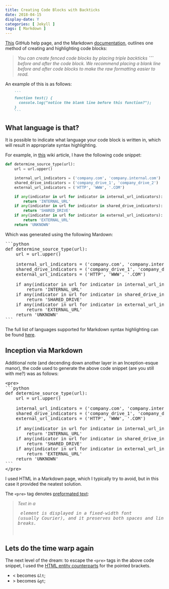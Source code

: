 ```yaml
---
title: Creating Code Blocks with Backticks
date: 2018-04-15
display-date: Y
categories: [ Jekyll ]
tags: [ Markdown ]
---
```


[This](https://help.github.com/articles/creating-and-highlighting-code-blocks/) GitHub help page, and the Markdown [documentation](https://daringfireball.net/projects/markdown/syntax#precode), outlines one method of creating and highlighting code blocks:

>_You can create fenced code blocks by placing triple backticks **```** before and after the code block. We recommend placing a blank line before and after code blocks to make the raw formatting easier to read._

An example of this is as follows:

```markdown
    ```
    function test() {
      console.log("notice the blank line before this function?");
    }
    ```
```

## What language is that?

It is possible to indicate what language your code block is written in, which will result in appropriate syntax highlighting.

For example, in [this](https://thatscotdatasci.com/wiki/python/pandas/neat-tricks/lambda-functions-on-data-frames) wiki article, I have the following code snippet:

```python
def determine_source_type(url):
    url = url.upper()

    internal_url_indicators = ('company.com', 'company.internal.com')
    shared_drive_indicators = ('company_drive_1', 'company_drive_2')
    external_url_indicators = ('HTTP', 'WWW', '.COM')

    if any(indicator in url for indicator in internal_url_indicators):
        return 'INTERNAL_URL'
    if any(indicator in url for indicator in shared_drive_indicators):
        return 'SHARED_DRIVE'
    if any(indicator in url for indicator in external_url_indicators):
        return 'EXTERNAL_URL'
    return 'UNKNOWN'
```

Which was generated using the following Mardown:

<pre>
```python
def determine_source_type(url):
    url = url.upper()

    internal_url_indicators = ('company.com', 'company.internal.com')
    shared_drive_indicators = ('company_drive_1', 'company_drive_2')
    external_url_indicators = ('HTTP', 'WWW', '.COM')

    if any(indicator in url for indicator in internal_url_indicators):
        return 'INTERNAL_URL'
    if any(indicator in url for indicator in shared_drive_indicators):
        return 'SHARED_DRIVE'
    if any(indicator in url for indicator in external_url_indicators):
        return 'EXTERNAL_URL'
    return 'UNKNOWN'
```
</pre>

The full list of languages supported for Markdown syntax highlighting can be found [here](https://github.com/github/linguist/blob/master/lib/linguist/languages.yml).

## Inception via Markdown

Additional note (and decending down another layer in an Inception-esque manor), the code used to generate the above code snippet (are you still with me?) was as follows:

<pre>
&lt;pre&gt;
```python
def determine_source_type(url):
    url = url.upper()

    internal_url_indicators = ('company.com', 'company.internal.com')
    shared_drive_indicators = ('company_drive_1', 'company_drive_2')
    external_url_indicators = ('HTTP', 'WWW', '.COM')

    if any(indicator in url for indicator in internal_url_indicators):
        return 'INTERNAL_URL'
    if any(indicator in url for indicator in shared_drive_indicators):
        return 'SHARED_DRIVE'
    if any(indicator in url for indicator in external_url_indicators):
        return 'EXTERNAL_URL'
    return 'UNKNOWN'
```
&lt;/pre&gt;
</pre>

I used HTML in a Markdown page, which I typically try to avoid, but in this case it provided the neatest solution.

The `<pre>` tag denotes [preformated text](https://www.w3schools.com/tags/tag_pre.asp):

>_Text in a <pre> element is displayed in a fixed-width font (usually Courier), and it preserves both spaces and line breaks._

## Lets do the time warp again

The next level of the dream: to escape the `<pre>` tags in the above code snippet, I used the [HTML entity counterparts](https://stackoverflow.com/questions/21631160/nesting-pre-and-pre-tags) for the pointed brackets.

* < becomes `&lt`;
* \> becomes `&gt`;

